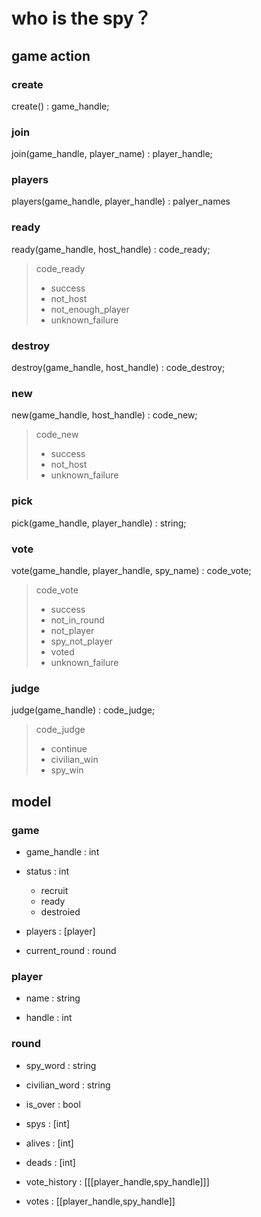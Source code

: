 # who is the spy？

## game action

### create
create() : game_handle;

### join
join(game_handle, player_name) : player_handle;

### players
players(game_handle, player_handle) : palyer_names

### ready
ready(game_handle, host_handle) : code_ready;
> code_ready
> * success
> * not_host
> * not_enough_player
> * unknown_failure

### destroy
destroy(game_handle, host_handle) : code_destroy;

### new
new(game_handle, host_handle) : code_new;
> code_new
> * success
> * not_host
> * unknown_failure

### pick
pick(game_handle, player_handle) : string;

### vote
vote(game_handle, player_handle, spy_name) : code_vote;
> code_vote
> * success
> * not_in_round
> * not_player
> * spy_not_player
> * voted
> * unknown_failure

### judge
judge(game_handle) : code_judge;
> code_judge
> * continue
> * civilian_win
> * spy_win

## model

### game

* game_handle : int

* status : int

    * recruit
    * ready
    * destroied

* players : [player]

* current_round : round

### player

* name : string

* handle : int

### round

* spy_word : string

* civilian_word : string

* is_over : bool

* spys : [int]

* alives : [int]

* deads : [int]

* vote_history : [[[player_handle,spy_handle]]]

* votes : [[player_handle,spy_handle]]